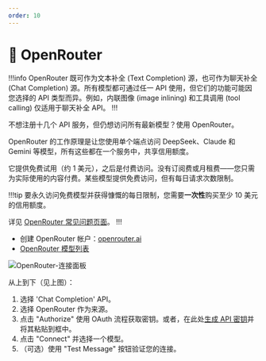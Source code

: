 ```yaml
---
order: 10
---
```


# 🔗 OpenRouter

!!!info
OpenRouter 既可作为文本补全 (Text Completion) 源，也可作为聊天补全 (Chat Completion) 源。所有模型都可通过任一 API 使用，但它们的功能可能因您选择的 API 类型而异。例如，内联图像 (image inlining) 和工具调用 (tool calling) 仅适用于聊天补全 API。
!!!

不想注册十几个 API 服务，但仍想访问所有最新模型？使用 OpenRouter。

OpenRouter 的工作原理是让您使用单个端点访问 DeepSeek、Claude 和 Gemini 等模型，所有这些都在一个服务中，共享信用额度。

它提供免费试用（约 1 美元），之后是付费访问。没有订阅费或月租费——您只需为实际使用的内容付费。某些模型提供免费访问，但有每日请求次数限制。

!!!tip
要永久访问免费模型并获得慷慨的每日限制，您需要**一次性**购买至少 10 美元的信用额度。

详见 [OpenRouter 常见问题页面](https://openrouter.ai/docs/faq)。
!!!

*   创建 OpenRouter 帐户：[openrouter.ai](https://openrouter.ai/)
*   [OpenRouter 模型列表](https://openrouter.ai/models?order=pricing-low-to-high)

![OpenRouter-连接面板](/static/openrouter-connection.png)

从上到下（见上图）：

1.  选择 'Chat Completion' API。
2.  选择 OpenRouter 作为来源。
3.  点击 "Authorize" 使用 OAuth 流程获取密钥。或者，在此处[生成 API 密钥](https://openrouter.ai/keys)并将其粘贴到框中。
4.  点击 "Connect" 并选择一个模型。
5.  （可选）使用 "Test Message" 按钮验证您的连接。